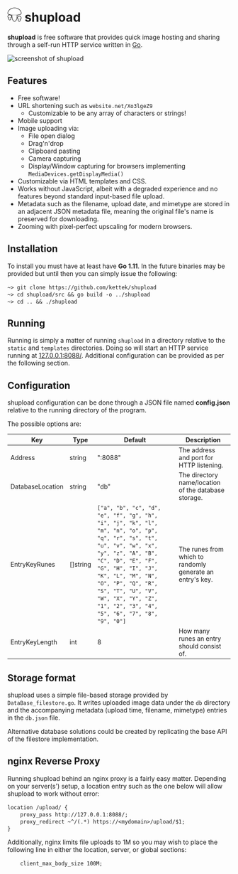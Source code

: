 # ![shupload logo](static/shupload-32x32.png?raw=true) shupload

**shupload** is free software that provides quick image hosting and sharing through a self-run HTTP service written in [Go](https://golang.org).

![screenshot of shupload](screenshot.gif?raw=true)

## Features
  * Free software!
  * URL shortening such as `website.net/Xo3lgeZ9`
  	* Customizable to be any array of characters or strings!
  * Mobile support
  * Image uploading via:
    * File open dialog
    * Drag'n'drop
    * Clipboard pasting
    * Camera capturing
    * Display/Window capturing for browsers implementing `MediaDevices.getDisplayMedia()`
  * Customizable via HTML templates and CSS.
  * Works without JavaScript, albeit with a degraded experience and no features beyond standard input-based file upload.
  * Metadata such as the filename, upload date, and mimetype are stored in an adjacent JSON metadata file, meaning the original file's name is preserved for downloading.
  * Zooming with pixel-perfect upscaling for modern browsers.
  
## Installation
To install you must have at least have **Go 1.11**. In the future binaries may be provided but until then you can simply issue the following:

```
~> git clone https://github.com/kettek/shupload
~> cd shupload/src && go build -o ../shupload
~> cd .. && ./shupload
```

## Running
Running is simply a matter of running `shupload` in a directory relative to the `static` and `templates` directories. Doing so will start an HTTP service running at [127.0.0.1:8088/](http://127.0.0.1:8088/). Additional configuration can be provided as per the following section.

## Configuration
shupload configuration can be done through a JSON file named **config.json** relative to the running directory of the program. 

The possible options are:

| Key              | Type      | Default         |   Description      |
|------------------|-----------|-----------------|--------------------|
| Address          | string    | ":8088"         | The address and port for HTTP listening. |
| DatabaseLocation | string    | "db"            | The directory name/location of the database storage. |
| EntryKeyRunes    | []string  | `["a", "b", "c", "d", "e", "f", "g", "h", "i", "j", "k", "l", "m", "n", "o", "p", "q", "r", "s", "t", "u", "v", "w", "x", "y", "z", "A", "B", "C", "D", "E", "F", "G", "H", "I", "J", "K", "L", "M", "N", "O", "P", "Q", "R", "S", "T", "U", "V", "W", "X", "Y", "Z", "1", "2", "3", "4", "5", "6", "7", "8", "9", "0"]` | The runes from which to randomly generate an entry's key. |
| EntryKeyLength   | int       | 8               | How many runes an entry should consist of. |

## Storage format
shupload uses a simple file-based storage provided by `DataBase_filestore.go`. It writes uploaded image data under the `db` directory and the accompanying metadata (upload time, filename, mimetype) entries in the `db.json` file.

Alternative database solutions could be created by replicating the base API of the filestore implementation.

## nginx Reverse Proxy
Running shupload behind an nginx proxy is a fairly easy matter. Depending on your server(s') setup, a location entry such as the one below will allow shupload to work without error:

```
location /upload/ {
	proxy_pass http://127.0.0.1:8088/;
	proxy_redirect ~^/(.*) https://<mydomain>/upload/$1;
}
```

Additionally, nginx limits file uploads to 1M so you may wish to place the following line in either the location, server, or global sections:

```
	client_max_body_size 100M;
```
